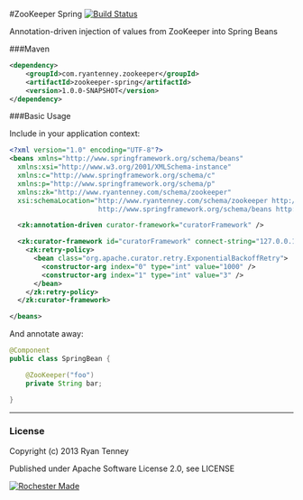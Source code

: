#ZooKeeper Spring [![Build Status](https://secure.travis-ci.org/ryantenney/zookeeper-spring.png)](http://travis-ci.org/ryantenney/zookeeper-spring)

Annotation-driven injection of values from ZooKeeper into Spring Beans

###Maven

```xml
<dependency>
    <groupId>com.ryantenney.zookeeper</groupId>
    <artifactId>zookeeper-spring</artifactId>
    <version>1.0.0-SNAPSHOT</version>
</dependency>
```

###Basic Usage

Include in your application context:

```xml
<?xml version="1.0" encoding="UTF-8"?>
<beans xmlns="http://www.springframework.org/schema/beans"
  xmlns:xsi="http://www.w3.org/2001/XMLSchema-instance"
  xmlns:c="http://www.springframework.org/schema/c"
  xmlns:p="http://www.springframework.org/schema/p"
  xmlns:zk="http://www.ryantenney.com/schema/zookeeper"
  xsi:schemaLocation="http://www.ryantenney.com/schema/zookeeper http://www.ryantenney.com/schema/zookeeper/zookeeper-1.0.xsd
                      http://www.springframework.org/schema/beans http://www.springframework.org/schema/beans/spring-beans-3.2.xsd">

  <zk:annotation-driven curator-framework="curatorFramework" />

  <zk:curator-framework id="curatorFramework" connect-string="127.0.0.1:2181">
    <zk:retry-policy>
      <bean class="org.apache.curator.retry.ExponentialBackoffRetry">
        <constructor-arg index="0" type="int" value="1000" />
        <constructor-arg index="1" type="int" value="3" />
      </bean>
    </zk:retry-policy>
  </zk:curator-framework>

</beans>
```

And annotate away:

```java
@Component
public class SpringBean {

    @ZooKeeper("foo")
    private String bar;

}
```

---

### License

Copyright (c) 2013 Ryan Tenney

Published under Apache Software License 2.0, see LICENSE

[![Rochester Made](http://rochestermade.com/media/images/rochester-made-dark-on-light.png)](http://rochestermade.com)

